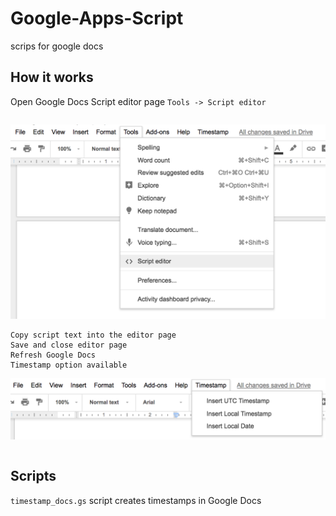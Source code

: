 # Google-Apps-Script
scrips for google docs

## How it works
Open Google Docs Script editor page
`Tools -> Script editor`
```

```
![](Screen2.png)

```
Copy script text into the editor page
Save and close editor page
Refresh Google Docs
Timestamp option available 

```
![](Screen1.png)
```

```
## Scripts
`timestamp_docs.gs`
script creates timestamps in Google Docs